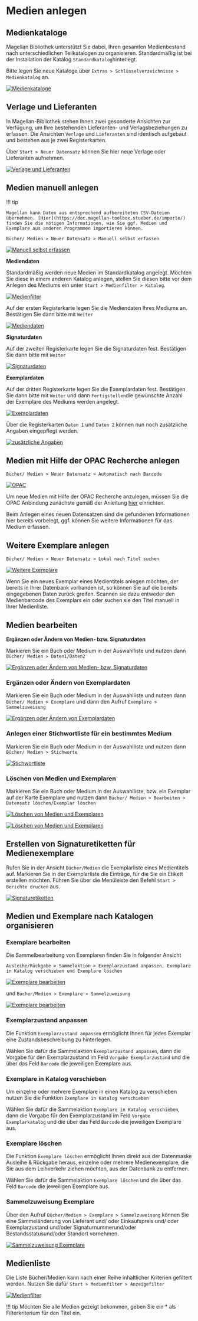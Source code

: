 [4]:/assets/images/bib4.png "Medienkataloge"
[5]:/assets/images/bib5.png "Verlage und Lieferanten"
[6]:/assets/images/bib6.png "Manuell selbst erfassen"
[7]:/assets/images/bib7.png "Mediendaten"
[8]:/assets/images/bib8.png "Signaturdaten"
[9]:/assets/images/bib9.png "Exemplardaten"
[10]:/assets/images/bib10.png "Medienfilter"
[11]:/assets/images/bib11.png "zusätzliche Angaben"
[12]:/assets/images/bib12.png "OPAC"
[13]:/assets/images/bib13.png "Weitere Exemplare"
[14]:/assets/images/bib14.png "Ergänzen oder Ändern von Medien- bzw. Signaturdaten"
[15]:/assets/images/bib15.png "Ergänzen oder Ändern von Exemplardaten"
[16]:/assets/images/bib16.png "Stichwortliste"
[17]:/assets/images/bib17.png "Löschen von Medien und Exemplaren"
[18]:/assets/images/bib18.png "Löschen von Medien und Exemplaren"
[19]:/assets/images/bib19.png "Signaturetiketten"
[20]:/assets/images/bib20.png "Exemplare bearbeiten"
[21]:/assets/images/bib21.png "Exemplare bearbeiten"
[22]:/assets/images/bib22.png "Sammelzuweisung Exemplare"
[23]:/assets/images/bib23.png "Medienfilter"

# Medien anlegen

## Medienkataloge 

Magellan Bibliothek unterstützt Sie dabei, Ihren gesamten Medienbestand nach unterschiedlichen Teilkatalogen zu organisieren. Standardmäßig ist bei der Installation der Katalog `Standardkatalog`hinterlegt.

Bitte legen Sie neue Kataloge über `Extras > Schlüsselverzeichnisse > Medienkatalog` an.

[![Medienkataloge][4]][4]

## Verlage und Lieferanten

In Magellan-Bibliothek stehen Ihnen zwei gesonderte Ansichten zur Verfügung, um Ihre bestehenden Lieferanten- und Verlagsbeziehungen zu erfassen. Die Ansichten `Verlage` und `Lieferanten` sind identisch aufgebaut und bestehen aus je zwei Registerkarten.

Über `Start > Neuer Datensatz` können Sie hier neue Verlage oder Lieferanten aufnehmen.

[![Verlage und Lieferanten][4]][4]

## Medien manuell anlegen

!!! tip

    Magellan kann Daten aus entsprechend aufbereiteten CSV-Dateien übernehmen. [Hier](https://doc.magellan-toolbox.stueber.de/importe/) finden Sie die nötigen Informationen, wie Sie ggf. Medien und Exemplare aus anderen Programmen importieren können. 

`Bücher/ Medien > Neuer Datensatz > Manuell selbst erfassen`

[![Manuell selbst erfassen][6]][6]

**Mediendaten**

Standardmäßig werden neue Medien im Standardkatalog angelegt. Möchten Sie diese in einem anderen Katalog anlegen, stellen Sie diesen bitte vor dem Anlegen des Mediums ein unter `Start > Medienfilter > Katalog`.

[![Medienfilter][10]][10]

Auf der ersten Registerkarte legen Sie die Mediendaten Ihres Mediums an. Bestätigen Sie dann bitte mit `Weiter`

[![Mediendaten][7]][7]

**Signaturdaten**

Auf der zweiten Registerkarte legen Sie die Signaturdaten fest. Bestätigen Sie dann bitte mit `Weiter`

[![Signaturdaten][8]][8]

**Exemplardaten**

Auf der dritten Registerkarte legen Sie die Exemplardaten fest. Bestätigen Sie dann bitte mit `Weiter` und dann `Fertigstellen`die gewünschte Anzahl der Exemplare des Mediums werden angelegt.

[![Exemplardaten][9]][9]

Über die Registerkarten `Daten 1` und `Daten 2` können nun noch zusätzliche Angaben eingepflegt werden.

[![zusätzliche Angaben][11]][11]

## Medien mit Hilfe der OPAC Recherche anlegen

`Bücher/ Medien > Neuer Datensatz > Automatisch nach Barcode`

[![OPAC][12]][12]

Um neue Medien mit Hilfe der OPAC Recherche anzulegen, müssen Sie die OPAC Anbindung zunächste gemäß der Anleitung [hier](https://doc.magellan.stueber.de/bibliothek/tutorial/opac/) einrichten.

Beim Anlegen eines neuen Datensatzen sind die gefundenen Informationen  hier bereits vorbelegt, ggf. können Sie weitere Informationen für das Medium erfassen.

## Weitere Exemplare anlegen

`Bücher/ Medien > Neuer Datensatz > Lokal nach Titel suchen`

[![Weitere Exemplare][13]][13]

Wenn Sie ein neues Exemplar eines Medientitels anlegen möchten, der bereits in Ihrer Datenbank vorhanden ist, so können Sie auf die bereits eingegebenen Daten zurück greifen. Scannen sie dazu entweder den Medienbarcode des Exemplars ein oder suchen sie den Titel manuell in Ihrer Medienliste.

## Medien bearbeiten

**Ergänzen oder Ändern von Medien- bzw. Signaturdaten**

Markieren Sie ein Buch oder Medium in der Auswahlliste und nutzen dann `Bücher/ Medien > Daten1/Daten2`

[![Ergänzen oder Ändern von Medien- bzw. Signaturdaten][14]][14]

### Ergänzen oder Ändern von Exemplardaten

Markieren Sie ein Buch oder Medium in der Auswahlliste und nutzen dann `Bücher/ Medien > Exemplare` und dann den Aufruf `Exemplare > Sammelzuweisung`

[![Ergänzen oder Ändern von Exemplardaten][15]][15]

### Anlegen einer Stichwortliste für ein bestimmtes Medium

Markieren Sie ein Buch oder Medium in der Auswahlliste und nutzen dann `Bücher/ Medien > Stichworte`

[![Stichwortliste][16]][16]

### Löschen von Medien und Exemplaren

Markieren Sie ein Buch oder Medium in der Auswahlliste, bzw. ein Exemplar auf der Karte Exemplare und nutzen dann `Bücher/ Medien > Bearbeiten > Datensatz löschen/Exemplar löschen`

[![Löschen von Medien und Exemplaren][17]][17]

[![Löschen von Medien und Exemplaren][18]][18]

## Erstellen von Signaturetiketten für Medienexemplare

Rufen Sie in der Ansicht `Bücher/Medien` die Exemplarliste eines Medientitels auf.
Markieren Sie in der Exemplarliste die Einträge, für die Sie ein Etikett erstellen möchten.
Führen Sie über die Menüleiste den Befehl `Start > Berichte drucken` aus.

[![Signaturetiketten][19]][19]

## Medien und Exemplare nach Katalogen organisieren

### Exemplare bearbeiten

Die Sammelbearbeitung von Exemplaren finden Sie in folgender Ansicht

`Ausleihe/Rückgabe > Sammelaktion > Exemplarzustand anpassen, Exemplare in Katalog verschieben und Exemplare löschen`

[![Exemplare bearbeiten][20]][20]

und `Bücher/Medien > Exemplare > Sammelzuweisung`

[![Exemplare bearbeiten][21]][21]

### Exemplarzustand anpassen

Die Funktion `Exemplarzustand anpassen` ermöglicht Ihnen für jedes Exemplar eine Zustandsbeschreibung zu hinterlegen.

Wählen Sie dafür die Sammelaktion `Exemplarzustand anpassen`, dann die Vorgabe für den Exemplarzustand im Feld `Vorgabe Exemplarzustand` und die über das Feld `Barcode` die jeweiligen Exemplare aus.

### Exemplare in Katalog verschieben

Um einzelne oder mehrere Exemplare in einen Katalog zu verschieben nutzen Sie die Funktion `Exemplare in Katalog verschieben`

Wählen Sie dafür die Sammelaktion `Exemplare in Katalog verschieben`, dann die Vorgabe für den Exemplarzustand im Feld `Vorgabe Exemplarkatalog` und die über das Feld `Barcode` die jeweiligen Exemplare aus.

### Exemplare löschen

Die Funktion `Exemplare löschen` ermöglicht Ihnen direkt aus der Datenmaske Ausleihe & Rückgabe heraus, einzelne oder mehrere Medienexemplare, die Sie aus dem Leihverkehr ziehen möchten, aus der Datenbank zu entfernen.

Wählen Sie dafür die Sammelaktion `Exemplare löschen` und die über das Feld `Barcode` die jeweiligen Exemplare aus.

### Sammelzuweisung Exemplare

Über den Aufruf `Bücher/Medien > Exemplare > Sammelzuweisung` können Sie eine Sammeländerung von Lieferant und/ oder Einkaufspreis und/ oder Exemplarzustand und/oder Signaturnummerund/oder Bestandsstatusund/oder Standort vornehmen.

[![Sammelzuweisung Exemplare][22]][22]

## Medienliste

Die Liste Bücher/Medien kann nach einer Reihe inhaltlicher Kriterien gefiltert werden. Nutzen Sie dafür `Start > Medienfilter > Anzeigefilter`

[![Medienfilter][23]][23]

!!! tip 
    Möchten Sie alle Medien gezeigt bekommen, geben Sie ein * als Filterkriterium für den Titel ein.
